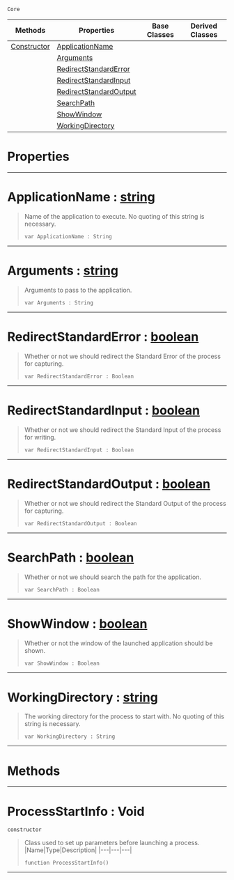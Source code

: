  `Core`

|Methods|Properties|Base Classes|Derived Classes|
|---|---|---|---|
|[ Constructor](https://github.com/ZilchEngine/ZilchDocs/blob/master/code_reference/nada_base_types/processstartinfo.markdown#processstartinfo-void)|[ ApplicationName](https://github.com/ZilchEngine/ZilchDocs/blob/master/code_reference/nada_base_types/processstartinfo.markdown#applicationname-zilch-eng)| | |
| |[ Arguments](https://github.com/ZilchEngine/ZilchDocs/blob/master/code_reference/nada_base_types/processstartinfo.markdown#arguments-zilch-engine-do)| | |
| |[ RedirectStandardError](https://github.com/ZilchEngine/ZilchDocs/blob/master/code_reference/nada_base_types/processstartinfo.markdown#redirectstandarderror-ze)| | |
| |[ RedirectStandardInput](https://github.com/ZilchEngine/ZilchDocs/blob/master/code_reference/nada_base_types/processstartinfo.markdown#redirectstandardinput-ze)| | |
| |[ RedirectStandardOutput](https://github.com/ZilchEngine/ZilchDocs/blob/master/code_reference/nada_base_types/processstartinfo.markdown#redirectstandardoutput-z)| | |
| |[ SearchPath](https://github.com/ZilchEngine/ZilchDocs/blob/master/code_reference/nada_base_types/processstartinfo.markdown#searchpath-zilch-engine-d)| | |
| |[ ShowWindow](https://github.com/ZilchEngine/ZilchDocs/blob/master/code_reference/nada_base_types/processstartinfo.markdown#showwindow-zilch-engine-d)| | |
| |[ WorkingDirectory](https://github.com/ZilchEngine/ZilchDocs/blob/master/code_reference/nada_base_types/processstartinfo.markdown#workingdirectory-zilch-en)| | |


 #  Properties


---  
 #  ApplicationName : [string](https://github.com/ZilchEngine/ZilchDocs/blob/master/code_reference/nada_base_types/string.markdown)

> Name of the application to execute. No quoting of this string is necessary.
> ``` lang=cpp, name=Nada
> var ApplicationName : String


---  
 #  Arguments : [string](https://github.com/ZilchEngine/ZilchDocs/blob/master/code_reference/nada_base_types/string.markdown)

> Arguments to pass to the application.
> ``` lang=cpp, name=Nada
> var Arguments : String


---  
 #  RedirectStandardError : [boolean](https://github.com/ZilchEngine/ZilchDocs/blob/master/code_reference/nada_base_types/boolean.markdown)

> Whether or not we should redirect the Standard Error of the process for capturing.
> ``` lang=cpp, name=Nada
> var RedirectStandardError : Boolean


---  
 #  RedirectStandardInput : [boolean](https://github.com/ZilchEngine/ZilchDocs/blob/master/code_reference/nada_base_types/boolean.markdown)

> Whether or not we should redirect the Standard Input of the process for writing.
> ``` lang=cpp, name=Nada
> var RedirectStandardInput : Boolean


---  
 #  RedirectStandardOutput : [boolean](https://github.com/ZilchEngine/ZilchDocs/blob/master/code_reference/nada_base_types/boolean.markdown)

> Whether or not we should redirect the Standard Output of the process for capturing.
> ``` lang=cpp, name=Nada
> var RedirectStandardOutput : Boolean


---  
 #  SearchPath : [boolean](https://github.com/ZilchEngine/ZilchDocs/blob/master/code_reference/nada_base_types/boolean.markdown)

> Whether or not we should search the path for the application.
> ``` lang=cpp, name=Nada
> var SearchPath : Boolean


---  
 #  ShowWindow : [boolean](https://github.com/ZilchEngine/ZilchDocs/blob/master/code_reference/nada_base_types/boolean.markdown)

> Whether or not the window of the launched application should be shown.
> ``` lang=cpp, name=Nada
> var ShowWindow : Boolean


---  
 #  WorkingDirectory : [string](https://github.com/ZilchEngine/ZilchDocs/blob/master/code_reference/nada_base_types/string.markdown)

> The working directory for the process to start with. No quoting of this string is necessary.
> ``` lang=cpp, name=Nada
> var WorkingDirectory : String


---  
 #  Methods


---  
 #  ProcessStartInfo : Void

 `constructor`

> Class used to set up parameters before launching a process.
> |Name|Type|Description|
> |---|---|---|
> ``` lang=cpp, name=Nada
> function ProcessStartInfo()
> ``` 


---  
 

 